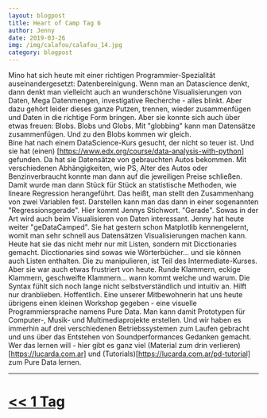 ```yaml
---
layout: blogpost
title: Heart of Camp Tag 6
author: Jenny
date: 2019-03-26
img: /img/calafou/calafou_14.jpg
category: blogpost
---
```


Mino hat sich heute mit einer richtigen Programmier-Spezialität auseinandergesetzt: Datenbereinigung. Wenn man an Datascience denkt, dann denkt man vielleicht auch an wunderschöne Visualisierungen von Daten, Mega Datenmengen, investigative Recherche - alles blinkt. Aber dazu gehört leider dieses ganze Putzen, trennen, wieder zusammenfügen und Daten in die richtige Form bringen. Aber sie konnte sich auch über etwas freuen: Blobs. Blobs und Globs. Mit "globbing" kann man Datensätze zusammenfügen. Und zu den Blobs kommen wir gleich.  
Bine hat nach einem DataScience-Kurs gesucht, der nicht so teuer ist. Und sie hat (einen) [https://www.edx.org/course/data-analysis-with-python] gefunden. Da hat sie Datensätze von gebrauchten Autos bekommen. Mit verschiedenen Abhängigkeiten, wie PS, Alter des Autos oder Benzinverbraucht konnte man dann auf die jeweiligen Preise schließen. Damit wurde man dann Stück für Stück an statistische Methoden, wie lineare Regression herangeführt. Das heißt, man stellt den Zusammenhang von zwei Variablen fest. Darstellen kann man das dann in einer sogenannten "Regressionsgerade". 
Hier kommt Jennys Stichwort. "Gerade". Sowas in der Art wird auch beim Visualisieren von Daten interessant. Jenny hat heute weiter "geDataCamped". Sie hat gestern schon Matplotlib kennengelernt, womit man sehr schnell aus Datensätzen Visualisierungen machen kann. Heute hat sie das nicht mehr nur mit Listen, sondern mit Dicctionaries gemacht. Dicctionaries sind sowas wie Wörterbücher... und sie können auch Listen enthalten. Die zu manipulieren, ist Teil des Intermediate-Kurses. Aber sie war auch etwas frustriert von heute. Runde Klammern, eckige Klammern, geschweifte Klammern...  wann kommt welche und warum. Die Syntax fühlt sich noch lange nicht selbstverständlich und intuitiv an. Hilft nur dranblieben. Hoffentlich.
Eine unserer Mitbewohnerin hat uns heute übrigens einen kleinen Workshop gegeben - eine visuelle Programmiersprache namens Pure Data. Man kann damit Prototypen für Computer-, Musik- und Multimediaprojekte erstellen. Und wir haben es immerhin auf drei verschiedenen Betriebssystemen zum Laufen gebracht und uns über das Entstehen von Soundperformances Gedanken gemacht. Wer das lernen will - hier gibt es ganz viel (Material zum drin verlieren)[https://lucarda.com.ar] und (Tutorials)[https://lucarda.com.ar/pd-tutorial]
zum Pure Data lernen.


***

# [<< 1 Tag](/calafou_24)
